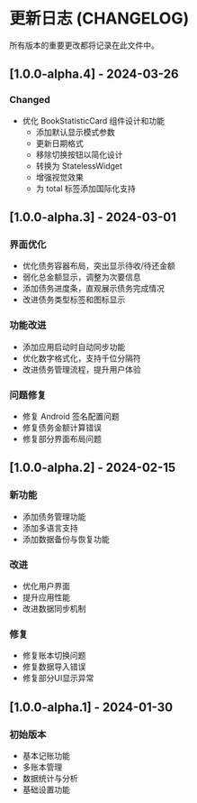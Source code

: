 # 更新日志 (CHANGELOG)

所有版本的重要更改都将记录在此文件中。

## [1.0.0-alpha.4] - 2024-03-26

### Changed

- 优化 BookStatisticCard 组件设计和功能
  - 添加默认显示模式参数
  - 更新日期格式
  - 移除切换按钮以简化设计
  - 转换为 StatelessWidget
  - 增强视觉效果
  - 为 total 标签添加国际化支持

## [1.0.0-alpha.3] - 2024-03-01

### 界面优化
- 优化债务容器布局，突出显示待收/待还金额
- 弱化总金额显示，调整为次要信息
- 添加债务进度条，直观展示债务完成情况
- 改进债务类型标签和图标显示

### 功能改进
- 添加应用启动时自动同步功能
- 优化数字格式化，支持千位分隔符
- 改进债务管理流程，提升用户体验

### 问题修复
- 修复 Android 签名配置问题
- 修复债务金额计算错误
- 修复部分界面布局问题

## [1.0.0-alpha.2] - 2024-02-15

### 新功能
- 添加债务管理功能
- 添加多语言支持
- 添加数据备份与恢复功能

### 改进
- 优化用户界面
- 提升应用性能
- 改进数据同步机制

### 修复
- 修复账本切换问题
- 修复数据导入错误
- 修复部分UI显示异常

## [1.0.0-alpha.1] - 2024-01-30

### 初始版本
- 基本记账功能
- 多账本管理
- 数据统计与分析
- 基础设置功能 